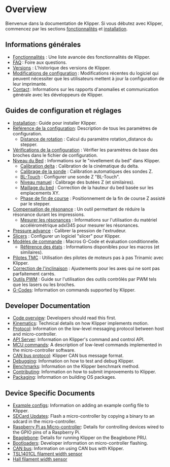# Overview

Bienvenue dans la documentation de Klipper. Si vous débutez avec Klipper, commencez par les sections [fonctionnalités](Features.md) et [installation](Installation.md).

## Informations générales

- [Fonctionnalités](Features.md) : Une liste avancée des fonctionnalités de Klipper.
- [FAQ](FAQ.md) : Foire aux questions.
- [Versions](Releases.md) : L'historique des versions de Klipper.
- [Modifications de configuration](Config_Changes.md) : Modifications récentes du logiciel qui peuvent nécessiter que les utilisateurs mettent à jour la configuration de leur imprimante.
- [Contact](Contact.md) : Informations sur les rapports d'anomalies et communication générale avec les développeurs de Klipper.

## Guides de configuration et réglages

- [Installation](Installation.md) : Guide pour installer Klipper.
- [Référence de la configuration](Config_Reference.md): Description de tous les paramètres de configuration.
   - [Distance de rotation](Rotation_Distance.md) : Calcul du paramètre rotation_distance du stepper.
- [Vérifications de la configuration](Config_checks.md) : Vérifier les paramètres de base des broches dans le fichier de configuration.
- [Niveau du Bed](Bed_Level.md) : Informations sur le "nivellement du bed" dans Klipper.
   - [Calibration delta](Delta_Calibrate.md) : Calibration de la cinématique du delta.
   - [Calibrage de la sonde](Probe_Calibrate.md) : Calibration automatiques des sondes Z.
   - [BL-Touch](BLTouch.md) : Configurer une sonde Z "BL-Touch".
   - [Niveau manuel](Manual_Level.md) : Calibrage des butées Z (et similaires).
   - [Maillage du bed](Bed_Mesh.md) : Correction de la hauteur du bed basée sur les emplacements XY.
   - [Phase de fin de course](Endstop_Phase.md) : Positionnement de la fin de course Z assisté par le stepper.
- [Compensation de résonance](Resonance_Compensation.md) : Un outil permettant de réduire la résonance durant les impressions.
   - [Mesurer les résonances](Measuring_Resonances.md) : Informations sur l'utilisation du matériel accélérométrique adxl345 pour mesurer les résonances.
- [Pressure advance](Pressure_Advance.md) : Calibrer la pression de l'extrudeur.
- [Slicers](Slicers.md) : Configurer un logiciel "slicer" pour Klipper.
- [Modèles de commande](Command_Templates.md) : Macros G-Code et évaluation conditionnelle.
   - [Référence des états](Status_Reference.md) : Informations disponibles pour les macros (et similaires).
- [Pilotes TMC](TMC_Drivers.md) : Utilisation des pilotes de moteurs pas à pas Trinamic avec Klipper.
- [Correction de l'inclinaison](skew_correction.md) : Ajustements pour les axes qui ne sont pas parfaitement carrés.
- [Outils PWM](Using_PWM_Tools.md) : Guide sur l'utilisation des outils contrôlés par PWM tels que les lasers ou les broches.
- [G-Codes](G-Codes.md): Information on commands supported by Klipper.

## Developer Documentation

- [Code overview](Code_Overview.md): Developers should read this first.
- [Kinematics](Kinematics.md): Technical details on how Klipper implements motion.
- [Protocol](Protocol.md): Information on the low-level messaging protocol between host and micro-controller.
- [API Server](API_Server.md): Information on Klipper's command and control API.
- [MCU commands](MCU_Commands.md): A description of low-level commands implemented in the micro-controller software.
- [CAN bus protocol](CANBUS_protocol.md): Klipper CAN bus message format.
- [Debugging](Debugging.md): Information on how to test and debug Klipper.
- [Benchmarks](Benchmarks.md): Information on the Klipper benchmark method.
- [Contributing](CONTRIBUTING.md): Information on how to submit improvements to Klipper.
- [Packaging](Packaging.md): Information on building OS packages.

## Device Specific Documents

- [Example configs](Example_Configs.md): Information on adding an example config file to Klipper.
- [SDCard Updates](SDCard_Updates.md): Flash a micro-controller by copying a binary to an sdcard in the micro-controller.
- [Raspberry Pi as Micro-controller](RPi_microcontroller.md): Details for controlling devices wired to the GPIO pins of a Raspberry Pi.
- [Beaglebone](beaglebone.md): Details for running Klipper on the Beaglebone PRU.
- [Bootloaders](Bootloaders.md): Developer information on micro-controller flashing.
- [CAN bus](CANBUS.md): Information on using CAN bus with Klipper.
- [TSL1401CL filament width sensor](TSL1401CL_Filament_Width_Sensor.md)
- [Hall filament width sensor](HallFilamentWidthSensor.md)
